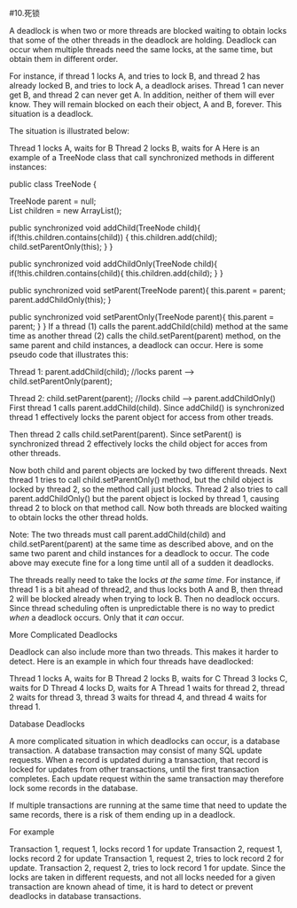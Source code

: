 #10.死锁

A deadlock is when two or more threads are blocked waiting to obtain locks that some of the other threads in the deadlock are holding. Deadlock can occur when multiple threads need the same locks, at the same time, but obtain them in different order.

For instance, if thread 1 locks A, and tries to lock B, and thread 2 has already locked B, and tries to lock A, a deadlock arises. Thread 1 can never get B, and thread 2 can never get A. In addition, neither of them will ever know. They will remain blocked on each their object, A and B, forever. This situation is a deadlock.

The situation is illustrated below:

Thread 1  locks A, waits for B
Thread 2  locks B, waits for A
Here is an example of a TreeNode class that call synchronized methods in different instances:

public class TreeNode {
 
  TreeNode parent   = null;  
  List     children = new ArrayList();

  public synchronized void addChild(TreeNode child){
    if(!this.children.contains(child)) {
      this.children.add(child);
      child.setParentOnly(this);
    }
  }
  
  public synchronized void addChildOnly(TreeNode child){
    if(!this.children.contains(child){
      this.children.add(child);
    }
  }
  
  public synchronized void setParent(TreeNode parent){
    this.parent = parent;
    parent.addChildOnly(this);
  }

  public synchronized void setParentOnly(TreeNode parent){
    this.parent = parent;
  }
}
If a thread (1) calls the parent.addChild(child) method at the same time as another thread (2) calls the child.setParent(parent) method, on the same parent and child instances, a deadlock can occur. Here is some pseudo code that illustrates this:

Thread 1: parent.addChild(child); //locks parent
          --> child.setParentOnly(parent);

Thread 2: child.setParent(parent); //locks child
          --> parent.addChildOnly()
First thread 1 calls parent.addChild(child). Since addChild() is synchronized thread 1 effectively locks the parent object for access from other treads.

Then thread 2 calls child.setParent(parent). Since setParent() is synchronized thread 2 effectively locks the child object for acces from other threads.

Now both child and parent objects are locked by two different threads. Next thread 1 tries to call child.setParentOnly() method, but the child object is locked by thread 2, so the method call just blocks. Thread 2 also tries to call parent.addChildOnly() but the parent object is locked by thread 1, causing thread 2 to block on that method call. Now both threads are blocked waiting to obtain locks the other thread holds.

Note: The two threads must call parent.addChild(child) and child.setParent(parent) at the same time as described above, and on the same two parent and child instances for a deadlock to occur. The code above may execute fine for a long time until all of a sudden it deadlocks.

The threads really need to take the locks *at the same time*. For instance, if thread 1 is a bit ahead of thread2, and thus locks both A and B, then thread 2 will be blocked already when trying to lock B. Then no deadlock occurs. Since thread scheduling often is unpredictable there is no way to predict *when* a deadlock occurs. Only that it *can* occur.


More Complicated Deadlocks

Deadlock can also include more than two threads. This makes it harder to detect. Here is an example in which four threads have deadlocked:

Thread 1  locks A, waits for B
Thread 2  locks B, waits for C
Thread 3  locks C, waits for D
Thread 4  locks D, waits for A
Thread 1 waits for thread 2, thread 2 waits for thread 3, thread 3 waits for thread 4, and thread 4 waits for thread 1.

Database Deadlocks

A more complicated situation in which deadlocks can occur, is a database transaction. A database transaction may consist of many SQL update requests. When a record is updated during a transaction, that record is locked for updates from other transactions, until the first transaction completes. Each update request within the same transaction may therefore lock some records in the database.

If multiple transactions are running at the same time that need to update the same records, there is a risk of them ending up in a deadlock.

For example

Transaction 1, request 1, locks record 1 for update
Transaction 2, request 1, locks record 2 for update
Transaction 1, request 2, tries to lock record 2 for update.
Transaction 2, request 2, tries to lock record 1 for update.
Since the locks are taken in different requests, and not all locks needed for a given transaction are known ahead of time, it is hard to detect or prevent deadlocks in database transactions.
